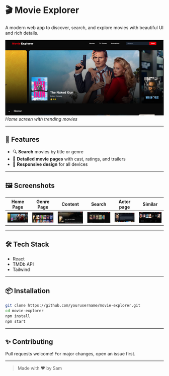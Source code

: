 # 🎬 Movie Explorer

A modern web app to discover, search, and explore movies with beautiful UI and rich details.

![Movie Explorer Home](docs/screens/home%20page.png)
*Home screen with trending movies*

---

## 🚀 Features

- 🔍 **Search** movies by title or genre
- 📄 **Detailed movie pages** with cast, ratings, and trailers
- 🎨 **Responsive design** for all devices

---

## 🖼️ Screenshots

| Home Page | Genre Page | Content | Search | Actor page | Similar |
|-----------|--------------|-----------|----------|------------|-------------|
| ![Home](docs/screens/home%20page.png) | ![Genre](docs/screens/genre%20page.png) | ![Content](docs/screens/movie%20page.png) | ![Search](docs/screens/search%20page.png) | ![Actor](docs/screens/actor%20information%20page.png) | ![Similar](docs/screens/similar%20movies%20section.png) |

---

## 🛠️ Tech Stack

- React
- TMDb API
- Tailwind

---

## 📦 Installation

```bash
git clone https://github.com/yourusername/movie-explorer.git
cd movie-explorer
npm install
npm start
```

---

## ✨ Contributing

Pull requests welcome! For major changes, open an issue first.

---

> Made with ❤️ by Sam